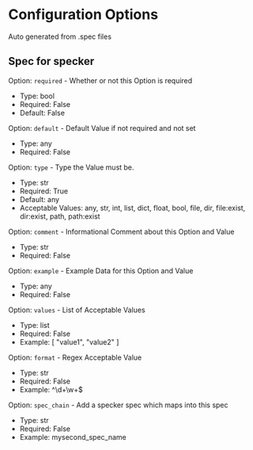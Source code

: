 # Configuration Options
Auto generated from .spec files
## Spec for specker

Option: `required` - Whether or not this Option is required
 - Type: bool
 - Required: False
 - Default: False

Option: `default` - Default Value if not required and not set
 - Type: any
 - Required: False

Option: `type` - Type the Value must be.
 - Type: str
 - Required: True
 - Default: any
 - Acceptable Values: any, str, int, list, dict, float, bool, file, dir, file:exist, dir:exist, path, path:exist

Option: `comment` - Informational Comment about this Option and Value
 - Type: str
 - Required: False

Option: `example` - Example Data for this Option and Value
 - Type: any
 - Required: False

Option: `values` - List of Acceptable Values
 - Type: list
 - Required: False
 - Example: [ "value1", "value2" ]

Option: `format` - Regex Acceptable Value
 - Type: str
 - Required: False
 - Example: ^\d+\w+$

Option: `spec_chain` - Add a specker spec which maps into this spec
 - Type: str
 - Required: False
 - Example: mysecond_spec_name
